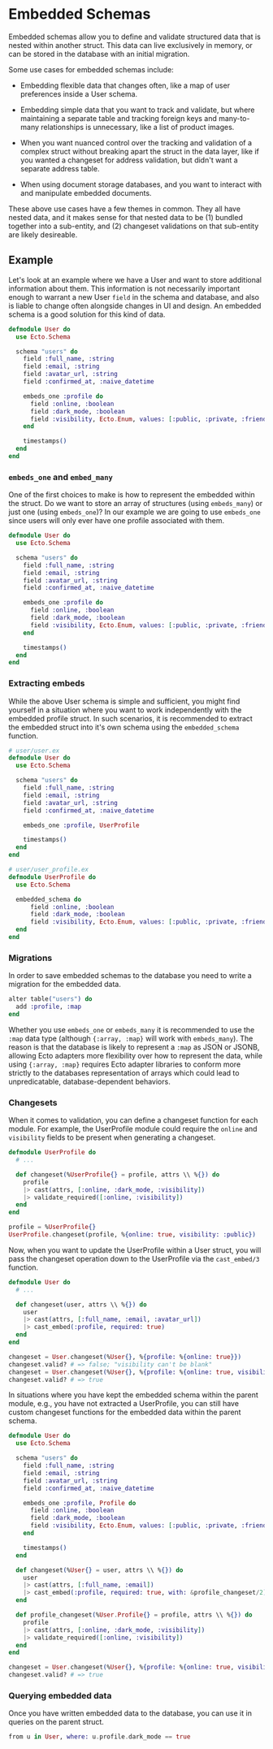 # Embedded Schemas

Embedded schemas allow you to define and validate structured data that is nested within another struct. This data can live exclusively in memory, or can be stored in the database with an initial migration.

Some use cases for embedded schemas include:

- Embedding flexible data that changes often, like a map of user preferences inside a User schema.

- Embedding simple data that you want to track and validate, but where maintaining a separate table and tracking foreign keys and many-to-many relationships is unnecessary, like a list of product images.

- When you want nuanced control over the tracking and validation of a complex struct without breaking apart the struct in the data layer, like if you wanted a changeset for address validation, but didn't want a separate address table.

- When using document storage databases, and you want to interact with and manipulate embedded documents.

These above use cases have a few themes in common. They all have nested data, and it makes sense for that nested data to be (1) bundled together into a sub-entity, and (2) changeset validations on that sub-entity are likely desireable.

## Example

Let's look at an example where we have a User and want to store additional information about them. This information is not necessarily important enough to warrant a new User `field` in the schema and database, and also is liable to change often alongside changes in UI and design. An embedded schema is a good solution for this kind of data.

```elixir
defmodule User do
  use Ecto.Schema

  schema "users" do
    field :full_name, :string
    field :email, :string
    field :avatar_url, :string
    field :confirmed_at, :naive_datetime

    embeds_one :profile do
      field :online, :boolean
      field :dark_mode, :boolean
      field :visibility, Ecto.Enum, values: [:public, :private, :friends_only]
    end

    timestamps()
  end
end
```

### `embeds_one` and `embed_many`

One of the first choices to make is how to represent the embedded within the struct. Do we want to store an array of structures (using `embeds_many`) or just one (using `embeds_one`)? In our example we are going to use `embeds_one` since users will only ever have one profile associated with them.

```elixir
defmodule User do
  use Ecto.Schema

  schema "users" do
    field :full_name, :string
    field :email, :string
    field :avatar_url, :string
    field :confirmed_at, :naive_datetime

    embeds_one :profile do
      field :online, :boolean
      field :dark_mode, :boolean
      field :visibility, Ecto.Enum, values: [:public, :private, :friends_only]
    end

    timestamps()
  end
end
```

### Extracting embeds

While the above User schema is simple and sufficient, you might find yourself in a situation where you want to work independently with the embedded profile struct. In such scenarios, it is recommended to extract the embedded struct into it's own schema using the `embedded_schema` function.

```elixir
# user/user.ex
defmodule User do
  use Ecto.Schema

  schema "users" do
    field :full_name, :string
    field :email, :string
    field :avatar_url, :string
    field :confirmed_at, :naive_datetime

    embeds_one :profile, UserProfile

    timestamps()
  end
end

# user/user_profile.ex
defmodule UserProfile do
  use Ecto.Schema

  embedded_schema do
      field :online, :boolean
      field :dark_mode, :boolean
      field :visibility, Ecto.Enum, values: [:public, :private, :friends_only]
  end
end
```

### Migrations

In order to save embedded schemas to the database you need to write a migration for the embedded data.

```elixir
alter table("users") do
  add :profile, :map
end
```

Whether you use `embeds_one` or `embeds_many` it is recommended to use the `:map` data type (although `{:array, :map}` will work with `embeds_many`). The reason is that the database is likely to represent a `:map` as JSON or JSONB, allowing Ecto adapters more flexibility over how to represent the data, while using `{:array, :map}` requires Ecto adapter libraries to conform more strictly to the databases representation of arrays which could lead to unpredicatable, database-dependent behaviors.


### Changesets

When it comes to validation, you can define a changeset function for each module. For example, the UserProfile module could require the `online` and `visibility` fields to be present when generating a changeset.

```elixir
defmodule UserProfile do
  # ...

  def changeset(%UserProfile{} = profile, attrs \\ %{}) do
    profile
    |> cast(attrs, [:online, :dark_mode, :visibility])
    |> validate_required([:online, :visibility])
  end
end

profile = %UserProfile{}
UserProfile.changeset(profile, %{online: true, visibility: :public})
```

Now, when you want to update the UserProfile within a User struct, you will pass the changeset operation down to the UserProfile via the `cast_embed/3` function.

```elixir
defmodule User do
  # ...

  def changeset(user, attrs \\ %{}) do
    user
    |> cast(attrs, [:full_name, :email, :avatar_url])
    |> cast_embed(:profile, required: true)
  end
end

changeset = User.changeset(%User{}, %{profile: %{online: true}})
changeset.valid? # => false; "visibility can't be blank"
changeset = User.changeset(%User{}, %{profile: %{online: true, visibility: :public}})
changeset.valid? # => true
```

In situations where you have kept the embedded schema within the parent module, e.g., you have not extracted a UserProfile, you can still have custom changeset functions for the embedded data within the parent schema.

```elixir
defmodule User do
  use Ecto.Schema

  schema "users" do
    field :full_name, :string
    field :email, :string
    field :avatar_url, :string
    field :confirmed_at, :naive_datetime

    embeds_one :profile, Profile do
      field :online, :boolean
      field :dark_mode, :boolean
      field :visibility, Ecto.Enum, values: [:public, :private, :friends_only]
    end

    timestamps()
  end

  def changeset(%User{} = user, attrs \\ %{}) do
    user
    |> cast(attrs, [:full_name, :email])
    |> cast_embed(:profile, required: true, with: &profile_changeset/2)
  end

  def profile_changeset(%User.Profile{} = profile, attrs \\ %{}) do
    profile
    |> cast(attrs, [:online, :dark_mode, :visibility])
    |> validate_required([:online, :visibility])
  end
end

changeset = User.changeset(%User{}, %{profile: %{online: true, visibility: :public}})
changeset.valid? # => true
```

### Querying embedded data

Once you have written embedded data to the database, you can use it in queries on the parent struct.

<!-- TODO: Actually proves this works with local test data -->
```elixir
from u in User, where: u.profile.dark_mode == true
```
